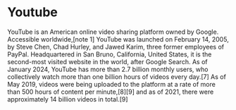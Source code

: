 # Youtube
YouTube is an American online video sharing platform owned by Google. Accessible worldwide,[note 1] YouTube was launched on February 14, 2005, by Steve Chen, Chad Hurley, and Jawed Karim, three former employees of PayPal. Headquartered in San Bruno, California, United States, it is the second-most visited website in the world, after Google Search. As of January 2024, YouTube has more than 2.7 billion monthly users, who collectively watch more than one billion hours of videos every day.[7] As of May 2019, videos were being uploaded to the platform at a rate of more than 500 hours of content per minute,[8][9] and as of 2021, there were approximately 14 billion videos in total.[9]


